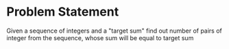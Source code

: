# Problem Statement
Given a sequence of integers and a "target sum" find out number of pairs of integer from the sequence, whose sum will be 
equal to target sum